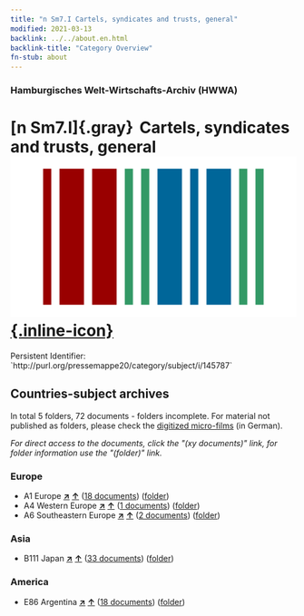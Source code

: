 ```yaml
---
title: "n Sm7.I Cartels, syndicates and trusts, general"
modified: 2021-03-13
backlink: ../../about.en.html
backlink-title: "Category Overview"
fn-stub: about
---
```


### Hamburgisches Welt-Wirtschafts-Archiv (HWWA)

# [n Sm7.I]{.gray}&#8201; Cartels, syndicates and trusts, general &#160; [![Wikidata](/images/Wikidata-logo.svg "Wikidata"){.inline-icon}](http://www.wikidata.org/entity/Q104700364)

<div class="hint">Persistent Identifier: `http://purl.org/pressemappe20/category/subject/i/145787`</div>







## Countries-subject archives





In total 5 folders, 72 documents - folders incomplete.
For material not published as folders, please check the [digitized micro-films](/film/h1_sh.de.html) (in German).

_For direct access to the documents, click the "(xy documents)" link, for folder information use the "(folder)" link._



### Europe

- A1 Europe [**&nearr;**](../../../geo/i/140892/about.en.html "Europe (all folders)") [**&uarr;**](../../../geo/about.en.html#A1 "Country category system") (<a href="https://pm20.zbw.eu/iiifview/folder/sh/140892,145787" title="about: Europe : Cartels, syndicates and trusts, general" target="_blank">18 documents</a>) ([folder](../../../../folder/sh/1408xx/140892/1457xx/145787/about.en.html))
- A4 Western Europe [**&nearr;**](../../../geo/i/140897/about.en.html "Western Europe (all folders)") [**&uarr;**](../../../geo/about.en.html#A4 "Country category system") (<a href="https://pm20.zbw.eu/iiifview/folder/sh/140897,145787" title="about: Western Europe : Cartels, syndicates and trusts, general" target="_blank">1 documents</a>) ([folder](../../../../folder/sh/1408xx/140897/1457xx/145787/about.en.html))
- A6 Southeastern Europe [**&nearr;**](../../../geo/i/140900/about.en.html "Southeastern Europe (all folders)") [**&uarr;**](../../../geo/about.en.html#A6 "Country category system") (<a href="https://pm20.zbw.eu/iiifview/folder/sh/140900,145787" title="about: Southeastern Europe : Cartels, syndicates and trusts, general" target="_blank">2 documents</a>) ([folder](../../../../folder/sh/1409xx/140900/1457xx/145787/about.en.html))

### Asia

- B111 Japan [**&nearr;**](../../../geo/i/141272/about.en.html "Japan (all folders)") [**&uarr;**](../../../geo/about.en.html#B111 "Country category system") (<a href="https://pm20.zbw.eu/iiifview/folder/sh/141272,145787" title="about: Japan : Cartels, syndicates and trusts, general" target="_blank">33 documents</a>) ([folder](../../../../folder/sh/1412xx/141272/1457xx/145787/about.en.html))

### America

- E86 Argentina [**&nearr;**](../../../geo/i/141692/about.en.html "Argentina (all folders)") [**&uarr;**](../../../geo/about.en.html#E86 "Country category system") (<a href="https://pm20.zbw.eu/iiifview/folder/sh/141692,145787" title="about: Argentina : Cartels, syndicates and trusts, general" target="_blank">18 documents</a>) ([folder](../../../../folder/sh/1416xx/141692/1457xx/145787/about.en.html))








